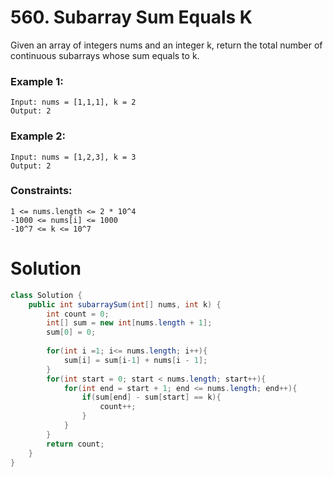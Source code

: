 # 560. Subarray Sum Equals K

Given an array of integers nums and an integer k, return the total number of continuous subarrays whose sum equals to k.

 

### Example 1:
```
Input: nums = [1,1,1], k = 2
Output: 2
```
### Example 2:
```
Input: nums = [1,2,3], k = 3
Output: 2
```

### Constraints:
```
1 <= nums.length <= 2 * 10^4
-1000 <= nums[i] <= 1000
-10^7 <= k <= 10^7
```

# Solution
```java
class Solution {
    public int subarraySum(int[] nums, int k) {
        int count = 0;
        int[] sum = new int[nums.length + 1];
        sum[0] = 0;
        
        for(int i =1; i<= nums.length; i++){
            sum[i] = sum[i-1] + nums[i - 1];
        }
        for(int start = 0; start < nums.length; start++){
            for(int end = start + 1; end <= nums.length; end++){
                if(sum[end] - sum[start] == k){
                    count++;
                }
            }
        }
        return count;
    }
}
```
